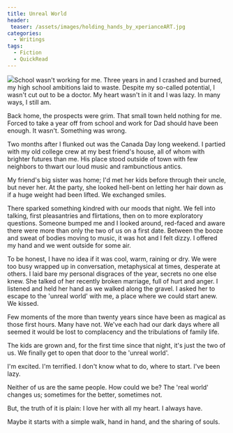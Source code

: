 ```yaml
---
title: Unreal World
header:
 teaser: /assets/images/holding_hands_by_xperianceART.jpg
categories:
  - Writings
tags:
  - Fiction
  - QuickRead
---
```

<img src="https://douglangille.github.io/assets/images/holding_hands_by_xperianceART.jpg">School wasn't working for me. Three years in and I crashed and burned, my high school ambitions laid to waste. Despite my so-called potential, I wasn't cut out to be a doctor. My heart wasn't in it and I was lazy. In many ways, I still am.

Back home, the prospects were grim. That small town held nothing for me. Forced to take a year off from school and work for Dad should have been enough. It wasn't. Something was wrong.

Two months after I flunked out was the Canada Day long weekend. I partied with my old college crew at my best friend's house, all of whom with brighter futures than me. His place stood outside of town with few neighbors to thwart our loud music and rambunctious antics.

My friend's big sister was home; I'd met her kids before through their uncle, but never her. At the party, she looked hell-bent on letting her hair down as if a huge weight had been lifted. We exchanged smiles.

There sparked something kindred with our moods that night. We fell into talking, first pleasantries and flirtations, then on to more exploratory questions. Someone bumped me and I looked around, red-faced and aware there were more than only the two of us on a first date. Between the booze and sweat of bodies moving to music, it was hot and I felt dizzy. I offered my hand and we went outside for some air.

To be honest, I have no idea if it was cool, warm, raining or dry. We were too busy wrapped up in conversation, metaphysical at times, desperate at others. I laid bare my personal disgraces of the year, secrets no one else knew. She talked of her recently broken marriage, full of hurt and anger. I listened and held her hand as we walked along the gravel. I asked her to escape to the 'unreal world' with me, a place where we could start anew. We kissed.

Few moments of the more than twenty years since have been as magical as those first hours. Many have not. We've each had our dark days where all seemed it would be lost to complacency and the tribulations of family life.

The kids are grown and, for the first time since that night, it's just the two of us. We finally get to open that door to the 'unreal world'.

I'm excited. I'm terrified. I don't know what to do, where to start. I've been lazy.

Neither of us are the same people. How could we be? The 'real world' changes us; sometimes for the better, sometimes not.

But, the truth of it is plain: I love her with all my heart. I always have.

Maybe it starts with a simple walk, hand in hand, and the sharing of souls.
